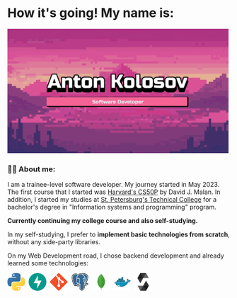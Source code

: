 # How it's going! My name is:

<p align="left">
 <img width="500" src="assets/banner.png" alt="banner"/>
</p>

### :man_technologist: About me:

I am a trainee-level software developer. My journey started in May 2023. The first course that I started was [Harvard's CS50P](https://cs50.harvard.edu/python/2022/) by David J. Malan.
In addition, I started my studies at [St. Petersburg's Technical College](https://sptcol.ru/) for a bachelor's degree in "Information systems and programming" program.

**Currently continuing my college course and also self-studying.**

In my self-studying, I prefer to **implement basic technologies from scratch**, without any side-party libraries.

On my Web Development road, I chose backend development and already learned some technologies:


<div>
  <img src="assets/python.svg" title="python" alt="python" width="40" height="40"/>&nbsp
  <img src="assets/fastapi.svg" title="fastapi" alt="fastapi" width="40" height="40"/>&nbsp
  <img src="assets/git.svg" title="git" alt="git" width="40" height="40"/>&nbsp
  <img src="assets/postgres.svg" title="postgres" alt="postgres" width="40" height="40"/>&nbsp
  <img src="assets/mongo.svg" title="mongo" alt="mongo" width="40" height="40"/>&nbsp
  <img src="assets/docker.svg" title="docker" alt="docker" width="40" height="40"/>&nbsp
  <img src="assets/solidity.svg" title="solidity" alt="solidity" width="40" height="40"/>&nbsp
</div>


